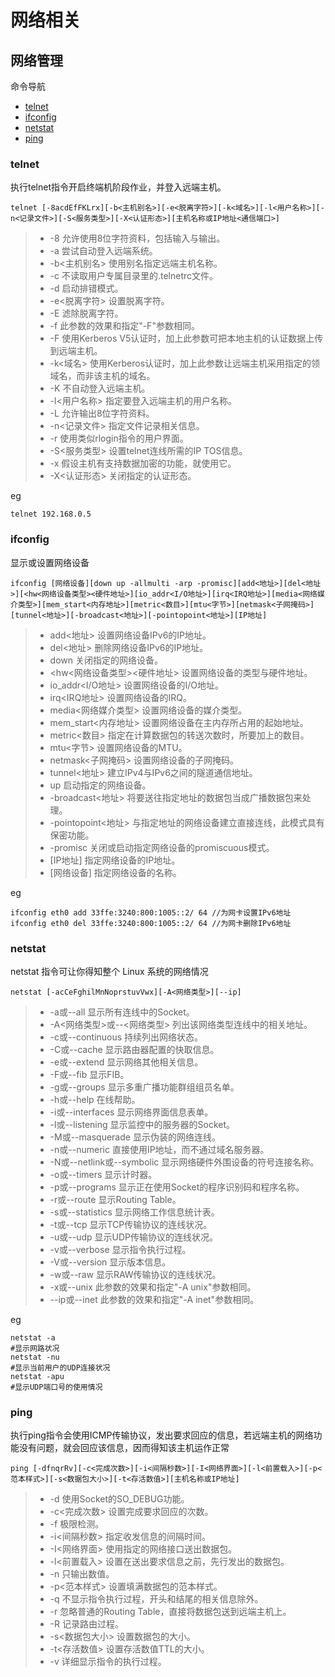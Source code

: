 # 网络相关
## 网络管理
命令导航
- [telnet](#telnet)
- [ifconfig](#ifconfig)
- [netstat](#netstat)
- [ping](#ping)

### telnet
执行telnet指令开启终端机阶段作业，并登入远端主机。
```
telnet [-8acdEfFKLrx][-b<主机别名>][-e<脱离字符>][-k<域名>][-l<用户名称>][-n<记录文件>][-S<服务类型>][-X<认证形态>][主机名称或IP地址<通信端口>]
```
> -   -8 允许使用8位字符资料，包括输入与输出。
> -   -a 尝试自动登入远端系统。
> -   -b<主机别名> 使用别名指定远端主机名称。
> -   -c 不读取用户专属目录里的.telnetrc文件。
> -   -d 启动排错模式。
> -   -e<脱离字符> 设置脱离字符。
> -   -E 滤除脱离字符。
> -   -f 此参数的效果和指定"-F"参数相同。
> -   -F 使用Kerberos V5认证时，加上此参数可把本地主机的认证数据上传到远端主机。
> -   -k<域名> 使用Kerberos认证时，加上此参数让远端主机采用指定的领域名，而非该主机的域名。
> -   -K 不自动登入远端主机。
> -   -l<用户名称> 指定要登入远端主机的用户名称。
> -   -L 允许输出8位字符资料。
> -   -n<记录文件> 指定文件记录相关信息。
> -   -r 使用类似rlogin指令的用户界面。
> -   -S<服务类型> 设置telnet连线所需的IP TOS信息。
> -   -x 假设主机有支持数据加密的功能，就使用它。
> -   -X<认证形态> 关闭指定的认证形态。

eg
```
telnet 192.168.0.5
```

### ifconfig
显示或设置网络设备
```
ifconfig [网络设备][down up -allmulti -arp -promisc][add<地址>][del<地址>][<hw<网络设备类型><硬件地址>][io_addr<I/O地址>][irq<IRQ地址>][media<网络媒介类型>][mem_start<内存地址>][metric<数目>][mtu<字节>][netmask<子网掩码>][tunnel<地址>][-broadcast<地址>][-pointopoint<地址>][IP地址]
```
>-   add<地址> 设置网络设备IPv6的IP地址。
>-   del<地址> 删除网络设备IPv6的IP地址。
>-   down 关闭指定的网络设备。
>-   <hw<网络设备类型><硬件地址> 设置网络设备的类型与硬件地址。
>-   io_addr<I/O地址> 设置网络设备的I/O地址。
>-   irq<IRQ地址> 设置网络设备的IRQ。
>-   media<网络媒介类型> 设置网络设备的媒介类型。
>-   mem_start<内存地址> 设置网络设备在主内存所占用的起始地址。
>-   metric<数目> 指定在计算数据包的转送次数时，所要加上的数目。
>-   mtu<字节> 设置网络设备的MTU。
>-   netmask<子网掩码> 设置网络设备的子网掩码。
>-   tunnel<地址> 建立IPv4与IPv6之间的隧道通信地址。
>-   up 启动指定的网络设备。
>-   -broadcast<地址> 将要送往指定地址的数据包当成广播数据包来处理。
>-   -pointopoint<地址> 与指定地址的网络设备建立直接连线，此模式具有保密功能。
>-   -promisc 关闭或启动指定网络设备的promiscuous模式。
>-   [IP地址] 指定网络设备的IP地址。
>-   [网络设备] 指定网络设备的名称。

eg
```
ifconfig eth0 add 33ffe:3240:800:1005::2/ 64 //为网卡设置IPv6地址
ifconfig eth0 del 33ffe:3240:800:1005::2/ 64 //为网卡删除IPv6地址
```
### netstat
netstat 指令可让你得知整个 Linux 系统的网络情况
```
netstat [-acCeFghilMnNoprstuvVwx][-A<网络类型>][--ip]
```
> -   -a或--all 显示所有连线中的Socket。
> -   -A<网络类型>或--<网络类型> 列出该网络类型连线中的相关地址。
> -   -c或--continuous 持续列出网络状态。
> -   -C或--cache 显示路由器配置的快取信息。
> -   -e或--extend 显示网络其他相关信息。
> -   -F或--fib 显示FIB。
> -   -g或--groups 显示多重广播功能群组组员名单。
> -   -h或--help 在线帮助。
> -   -i或--interfaces 显示网络界面信息表单。
> -   -l或--listening 显示监控中的服务器的Socket。
> -   -M或--masquerade 显示伪装的网络连线。
> -   -n或--numeric 直接使用IP地址，而不通过域名服务器。
> -   -N或--netlink或--symbolic 显示网络硬件外围设备的符号连接名称。
> -   -o或--timers 显示计时器。
> -   -p或--programs 显示正在使用Socket的程序识别码和程序名称。
> -   -r或--route 显示Routing Table。
> -   -s或--statistics 显示网络工作信息统计表。
> -   -t或--tcp 显示TCP传输协议的连线状况。
> -   -u或--udp 显示UDP传输协议的连线状况。
> -   -v或--verbose 显示指令执行过程。
> -   -V或--version 显示版本信息。
> -   -w或--raw 显示RAW传输协议的连线状况。
> -   -x或--unix 此参数的效果和指定"-A unix"参数相同。
> -   --ip或--inet 此参数的效果和指定"-A inet"参数相同。

eg
```
netstat -a
#显示网路状况
netstat -nu
#显示当前用户的UDP连接状况
netstat -apu
#显示UDP端口号的使用情况

```
### ping
执行ping指令会使用ICMP传输协议，发出要求回应的信息，若远端主机的网络功能没有问题，就会回应该信息，因而得知该主机运作正常
```
ping [-dfnqrRv][-c<完成次数>][-i<间隔秒数>][-I<网络界面>][-l<前置载入>][-p<范本样式>][-s<数据包大小>][-t<存活数值>][主机名称或IP地址]
```
>-   -d 使用Socket的SO_DEBUG功能。
>-   -c<完成次数> 设置完成要求回应的次数。
>-   -f 极限检测。
>-   -i<间隔秒数> 指定收发信息的间隔时间。
>-   -I<网络界面> 使用指定的网络接口送出数据包。
>-   -l<前置载入> 设置在送出要求信息之前，先行发出的数据包。
>-   -n 只输出数值。
>-   -p<范本样式> 设置填满数据包的范本样式。
>-   -q 不显示指令执行过程，开头和结尾的相关信息除外。
>-   -r 忽略普通的Routing Table，直接将数据包送到远端主机上。
>-   -R 记录路由过程。
>-   -s<数据包大小> 设置数据包的大小。
>-   -t<存活数值> 设置存活数值TTL的大小。
>-   -v 详细显示指令的执行过程。

